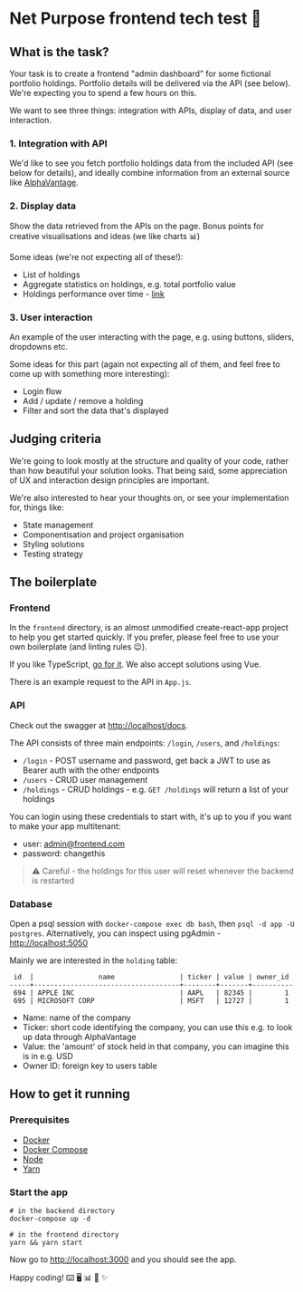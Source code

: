 # Net Purpose frontend tech test 🎨

## What is the task?

Your task is to create a frontend "admin dashboard" for some fictional portfolio holdings. Portfolio details will be delivered via the API (see below). We're expecting you to spend a few hours on this.

We want to see three things: integration with APIs, display of data, and user interaction.

### 1. Integration with API

We'd like to see you fetch portfolio holdings data from the included API (see below for details), and ideally combine information from an external source like [AlphaVantage](https://www.alphavantage.co/).

### 2. Display data

Show the data retrieved from the APIs on the page. Bonus points for creative visualisations and ideas (we like charts 📊)

Some ideas (we're not expecting all of these!):

- List of holdings
- Aggregate statistics on holdings, e.g. total portfolio value
- Holdings performance over time - [link](https://www.alphavantage.co/documentation/#time-series-data)

### 3. User interaction

An example of the user interacting with the page, e.g. using buttons, sliders, dropdowns etc.

Some ideas for this part (again not expecting all of them, and feel free to come up with something more interesting):

- Login flow
- Add / update / remove a holding
- Filter and sort the data that's displayed

## Judging criteria

We're going to look mostly at the structure and quality of your code, rather than how beautiful your solution looks. That being said, some appreciation of UX and interaction design principles are important.

We're also interested to hear your thoughts on, or see your implementation for, things like:

- State management
- Componentisation and project organisation
- Styling solutions
- Testing strategy

## The boilerplate

### Frontend

In the `frontend` directory, is an almost unmodified create-react-app project to help you get started quickly. If you prefer, please feel free to use your own boilerplate (and linting rules 😉).

If you like TypeScript, [go for it](https://create-react-app.dev/docs/adding-typescript/). We also accept solutions using Vue.

There is an example request to the API in `App.js`.

### API

Check out the swagger at [http://localhost/docs](http://localhost/docs).

The API consists of three main endpoints: `/login`, `/users`, and `/holdings`:

- `/login` - POST username and password, get back a JWT to use as Bearer auth with the other endpoints
- `/users` - CRUD user management
- `/holdings` - CRUD holdings - e.g. `GET /holdings` will return a list of your holdings

You can login using these credentials to start with, it's up to you if you want to make your app multitenant:

- user: admin@frontend.com
- password: changethis

> ⚠️ Careful - the holdings for this user will reset whenever the backend is restarted

### Database

Open a psql session with `docker-compose exec db bash`, then `psql -d app -U postgres`. Alternatively, you can inspect using pgAdmin - [http://localhost:5050](http://localhost:5050/)

Mainly we are interested in the `holding` table:

```
 id  |                name                | ticker | value | owner_id
-----+------------------------------------+--------+-------+----------
 694 | APPLE INC                          | AAPL   | 82345 |        1
 695 | MICROSOFT CORP                     | MSFT   | 12727 |        1
```

- Name: name of the company
- Ticker: short code identifying the company, you can use this e.g. to look up data through AlphaVantage
- Value: the 'amount' of stock held in that company, you can imagine this is in e.g. USD
- Owner ID: foreign key to users table

## How to get it running

### Prerequisites

- [Docker](https://www.docker.com/)
- [Docker Compose](https://docs.docker.com/compose/install/)
- [Node](https://nodejs.org/en/)
- [Yarn](https://yarnpkg.com/getting-started/install)

### Start the app

```
# in the backend directory
docker-compose up -d

# in the frontend directory
yarn && yarn start
```

Now go to [http://localhost:3000](http://localhost:3000) and you should see the app.

Happy coding! ⌨️ 🖥 📊 🎨 ✨
